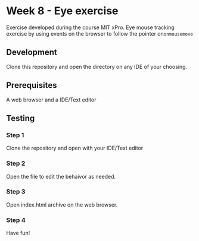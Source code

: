# Week 8 - Eye exercise

Exercise developed during the course MIT xPro. Eye mouse tracking exercise by using events on the browser to follow the pointer on`onmousemove`

## Development

Clone this repository and open the directory on any IDE of your choosing.

## Prerequisites

A web browser and a IDE/Text editor

## Testing

### Step 1

Clone the repository and open with your IDE/Text editor

### Step 2

Open the file to edit the behaivor as needed.

### Step 3

Open index.html archive on the web browser.

### Step 4

Have fun!
